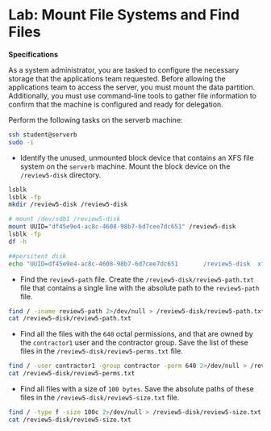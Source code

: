 # Lab: Mount File Systems and Find Files

**Specifications**

As a system administrator, you are tasked to configure the necessary storage that the applications team requested. Before allowing the applications team to access the server, you must mount the data partition. Additionally, you must use command-line tools to gather file information to confirm that the machine is configured and ready for delegation.

Perform the following tasks on the serverb machine:

```bash
ssh student@serverb
sudo -i
```

- Identify the unused, unmounted block device that contains an XFS file system on the `serverb` machine. Mount the block device on the `/review5-disk` directory.

```bash
lsblk
lsblk -fp
mkdir /review5-disk /review5-disk

# mount /dev/sdb1 /review5-disk
mount UUID="df45e9e4-ac8c-4608-98b7-6d7cee7dc651" /review5-disk
lsblk -fp
df -h

##persitent disk
echo "UUID=df45e9e4-ac8c-4608-98b7-6d7cee7dc651       /review5-disk  xfs  defaults    0       0" >> /etc/fstab 

```

- Find the `review5-path` file. Create the `/review5-disk/review5-path.txt` file that contains a single line with the absolute path to the `review5-path` file.

```bash
find / -iname review5-path 2>/dev/null > /review5-disk/review5-path.txt
cat /review5-disk/review5-path.txt
```

- Find all the files with the `640` octal permissions, and that are owned by the `contractor1` user and the contractor group. Save the list of these files in the `/review5-disk/review5-perms.txt` file.

```bash
find / -user contractor1 -group contractor -perm 640 2>/dev/null > /review5-disk/review5-perms.txt
cat /review5-disk/review5-perms.txt
```

- Find all files with a size of `100 bytes`. Save the absolute paths of these files in the `/review5-disk/review5-size.txt` file.

```bash
find / -type f -size 100c 2>/dev/null > /review5-disk/review5-size.txt
cat /review5-disk/review5-size.txt
```